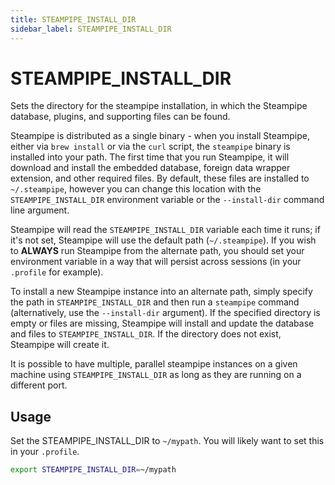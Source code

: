 ```yaml
---
title: STEAMPIPE_INSTALL_DIR
sidebar_label: STEAMPIPE_INSTALL_DIR
---
```


# STEAMPIPE_INSTALL_DIR
Sets the directory for the steampipe installation, in which the Steampipe database, plugins, and supporting files can be found.

Steampipe is distributed as a single binary - when you install Steampipe, either via `brew install` or via the `curl` script, the `steampipe` binary is installed into your path.  The first time that you run Steampipe, it will download and install the embedded database, foreign data wrapper extension, and other required files.   By default, these files are installed to `~/.steampipe`, however you can change this location with the `STEAMPIPE_INSTALL_DIR` environment variable or the `--install-dir` command line argument.

Steampipe will read the `STEAMPIPE_INSTALL_DIR` variable each time it runs; if it's not set, Steampipe will use the default path (`~/.steampipe`). If you wish to **ALWAYS** run Steampipe from the alternate path, you should set your environment variable in a way that will persist across sessions (in your `.profile` for example).

To install a new Steampipe instance into an alternate path, simply specify the path in `STEAMPIPE_INSTALL_DIR` and then run a `steampipe` command (alternatively, use the `--install-dir` argument).  If the specified directory is empty or files are missing, Steampipe will install and update the database and files to `STEAMPIPE_INSTALL_DIR`.  If the directory does not exist, Steampipe will create it.  

It is possible to have multiple, parallel steampipe instances on a given machine using `STEAMPIPE_INSTALL_DIR` as long as they are running on a different port.



## Usage 
Set the STEAMPIPE_INSTALL_DIR to `~/mypath`.  You will likely want to set this in your `.profile`.
```bash
export STEAMPIPE_INSTALL_DIR=~/mypath
```
